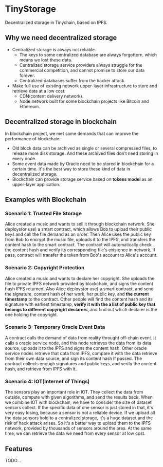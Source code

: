 # TinyStorage
Decentralized storage in Tinychain, based on IPFS.

## Why we need decentralized storage
- Centralized storage is always not reliable.
  - The keys to some centralized database are always forgottern, which means we lost these data.
  - Centralized storage service providers always struggle for the commercial competition, and cannot promise to store our data forever.
  - Centralized databases suffer from the hacker attack.
- Make full use of existing network upper-layer infrastructure to store and retrieve data at a low cost.
  - CDN(content delivery network).
  - Node network built for some blockchain projects like Bitcoin and Ethereum.
  
## Decentralized storage in blockchain
In blockchain project, we met some demands that can improve the performance of blockchain:
- Old block data can be archived as single or several compressed files, to release more disk storage. And these archived files don't need storing in every node.
- Some event data made by Oracle need to be stored in blockchain for a certain time. It's the best way to store these kind of data in decentralized storage.
- Blockchain can provide storage service based on **tokens model** as an upper-layer application.

## Examples with Blockchain

### Scenario 1: Trusted File Storage
Alice created a music and wants to sell it through blockchain network. She deploys(or use) a smart contract, which allows Bob to upload their public keys and call the file demand as an order. Then Alice uses the public key from Bob to encrypt the music file, uploads it to the IPFS, and transfers the content hash to the smart contract. The contract will automatically check the content hash and verify its corresponding file's existence in network. If pass, contract will transfer the token from Bob's account to Alice's account.

### Scenario 2: Copyright Protection
Alice created a music and wants to declare her copyright. She uploads the file to private IPFS network provided by blockchain, and signs the content hash IPFS returned. Also Alice deploys(or use) a smart contract, and send the signature, content hash of her work, her public key, and **the current timestamp** to the contract. Other people will find the content hash and its signature with earliest timestamp, **verify it with the a list of public key that belongs to different copyright declarers**, and find out which declarer is the  one holding the copyright.

### Scenario 3: Temporary Oracle Event Data
A contract calls the demand of data from reality throught off-chain event. It calls a oracle service node, and this node retrieves the data from its data source, uploads it to the IPFS and signs the content hash. Other oracle service nodes retrieve that data from IPFS, compare it with the data retrieve from their own data source, and sign its content hash if passed. The contract collects enough signatures and public keys,  and verify the content hash, and retrieve from IPFS with it.

### Scenario 4: IOT(Internet of Things)
The sensors play an important role in IOT. They collect the data from outside, compute with given algorithms, and send the results back. When we combine IOT with blockchain, we have to consider the size of dataset sensors collect. If the specific data of one sensor is just stored in that, it's very easy losing, because a sensor is not a reliable device. If we upload all the data sensors hold to a centralized storage, it's a huge dataset and the risk of hack attack arises. So it's a better way to upload them to the IPFS network, provided by thousands of sensors around the area. At the same time, we can retrieve the data we need from every sensor at low cost.

## Features
TODO...
  
